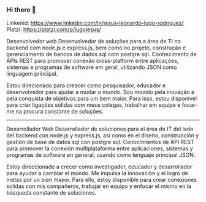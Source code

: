 ### Hi there 👋

Linkenid: https://www.linkedin.com/in/jesus-leonardo-lugo-rodriguez/
Platzi: https://platzi.com/p/lugojesus/

Desenvolvedor web
Desenvolvedor de soluções para a área de TI no backend com node.js e express.js, bem como no projeto, construção e gerenciamento de bancos de dados sql com postgre sql. Conhecimento de APIs REST para promover conexão cross-platform entre aplicações, sistemas e programas de software em geral, utilizando JSON como linguagem principal.

Estou direcionado para crescer como pesquisador, educador e desenvolvedor para ajudar a mudar o mundo. Sou movido pela inovação e pela conquista de objetivos para um bem maior. Para isso, estou disponível para criar ligações sólidas com meus colegas, trabalhar em equipe e focar-me na procura constante de soluções.

---------------------------------------------------------------------------------------------------------------------------------------------------------------

Desarrollador Web
Desarrollador de soluciones para el área de IT del lado del backend con node.js y express.js, así como en el diseño, construcción y gestión de base de datos sql con postgre sql. Conocimientos de API REST para promover la conexión multiplataforma entre aplicaciones, sistemas y programas de software en general, usando como lenguaje principal JSON.

Estoy direccionado a crecer como investigador, educador y desarrollador para ayudar a cambiar el mundo. Me impulsa la innovación y el logro de metas por un bien mayor. Para ello, estoy disponible para crear conexiones solidas con mis compañeros, trabajar en equipo y enfocar el mismo en la búsqueda constante de soluciones. 
